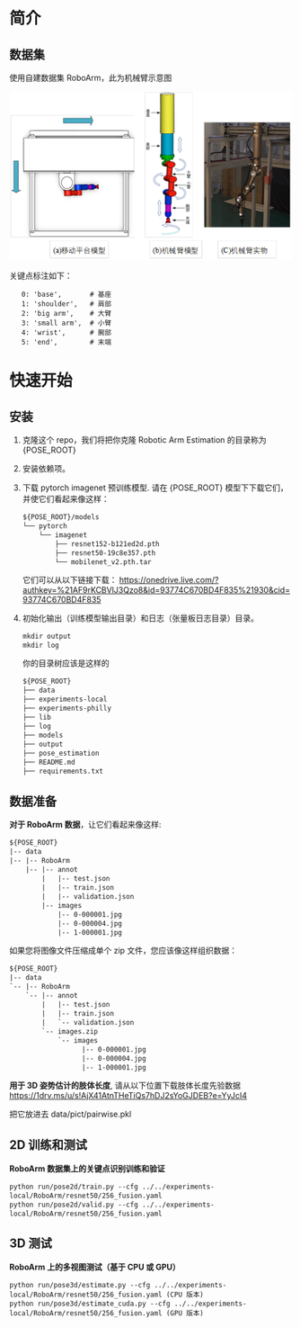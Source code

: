 # 简介
## 数据集
使用自建数据集 RoboArm，此为机械臂示意图

![示意图](./docs/机械臂示意图.png)

关键点标注如下：

```
   0: 'base',       # 基座
   1: 'shoulder',   # 肩部
   2: 'big arm',    # 大臂
   3: 'small arm',  # 小臂
   4: 'wrist',      # 腕部
   5: 'end',        # 末端
```



# 快速开始
## 安装
1. 克隆这个 repo，我们将把你克隆 Robotic Arm Estimation 的目录称为 {POSE_ROOT}
2. 安装依赖项。
3. 下载 pytorch imagenet 预训练模型. 请在 {POSE_ROOT} 模型下下载它们，并使它们看起来像这样：

   ```
   ${POSE_ROOT}/models
   └── pytorch
       └── imagenet
           ├── resnet152-b121ed2d.pth
           ├── resnet50-19c8e357.pth
           └── mobilenet_v2.pth.tar
   ```
   它们可以从以下链接下载：
   https://onedrive.live.com/?authkey=%21AF9rKCBVlJ3Qzo8&id=93774C670BD4F835%21930&cid=93774C670BD4F835



4. 初始化输出（训练模型输出目录）和日志（张量板日志目录）目录。
   ```
   mkdir output 
   mkdir log
   ```

   你的目录树应该是这样的

   ```
   ${POSE_ROOT}
   ├── data
   ├── experiments-local
   ├── experiments-philly
   ├── lib
   ├── log
   ├── models
   ├── output
   ├── pose_estimation
   ├── README.md
   ├── requirements.txt
   ```

## 数据准备
**对于 RoboArm 数据**，让它们看起来像这样:

```
${POSE_ROOT}
|-- data
|-- |-- RoboArm
    |-- |-- annot
        |   |-- test.json
        |   |-- train.json
        |   |-- validation.json
        |-- images
            |-- 0-000001.jpg
            |-- 0-000004.jpg
            |-- 1-000001.jpg
```

如果您将图像文件压缩成单个 zip 文件，您应该像这样组织数据：

```
${POSE_ROOT}
|-- data
`-- |-- RoboArm
    `-- |-- annot
        |   |-- test.json
        |   |-- train.json
        |   `-- validation.json
        `-- images.zip
            `-- images
                  |-- 0-000001.jpg
                  |-- 0-000004.jpg
                  |-- 1-000001.jpg
```


**用于 3D 姿势估计的肢体长度**, 请从以下位置下载肢体长度先验数据
https://1drv.ms/u/s!AjX41AtnTHeTiQs7hDJ2sYoGJDEB?e=YyJcI4

把它放进去 data/pict/pairwise.pkl


## 2D 训练和测试
**RoboArm 数据集上的关键点识别训练和验证**
```
python run/pose2d/train.py --cfg ../../experiments-local/RoboArm/resnet50/256_fusion.yaml
python run/pose2d/valid.py --cfg ../../experiments-local/RoboArm/resnet50/256_fusion.yaml
```
## 3D 测试
**RoboArm 上的多视图测试（基于 CPU 或 GPU）**
```
python run/pose3d/estimate.py --cfg ../../experiments-local/RoboArm/resnet50/256_fusion.yaml (CPU 版本)
python run/pose3d/estimate_cuda.py --cfg ../../experiments-local/RoboArm/resnet50/256_fusion.yaml (GPU 版本)
```



